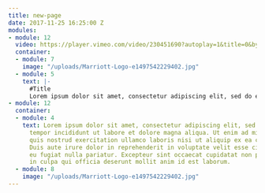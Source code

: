 ```yaml
---
title: new-page
date: 2017-11-25 16:25:00 Z
modules:
- module: 12
  video: https://player.vimeo.com/video/230451690?autoplay=1&title=0&byline=0
  container:
  - module: 7
    image: "/uploads/Marriott-Logo-e1497542229402.jpg"
  - module: 5
    text: |-
      #Title
      Lorem ipsum dolor sit amet, consectetur adipiscing elit, sed do eiusmod tempor incididunt ut **labore et dolore magna aliqua**. Ut enim ad minim veniam, quis nostrud exercitation ullamco laboris nisi ut aliquip ex ea commodo consequat. Duis aute irure dolor in reprehenderit in voluptate velit esse cillum dolore eu fugiat nulla pariatur. Excepteur sint occaecat cupidatat non proident, sunt in culpa qui officia deserunt mollit anim id est laborum.
- module: 12
  container:
  - module: 4
    text: Lorem ipsum dolor sit amet, consectetur adipiscing elit, sed do eiusmod
      tempor incididunt ut labore et dolore magna aliqua. Ut enim ad minim veniam,
      quis nostrud exercitation ullamco laboris nisi ut aliquip ex ea commodo consequat.
      Duis aute irure dolor in reprehenderit in voluptate velit esse cillum dolore
      eu fugiat nulla pariatur. Excepteur sint occaecat cupidatat non proident, sunt
      in culpa qui officia deserunt mollit anim id est laborum.
  - module: 8
    image: "/uploads/Marriott-Logo-e1497542229402.jpg"
---
```


